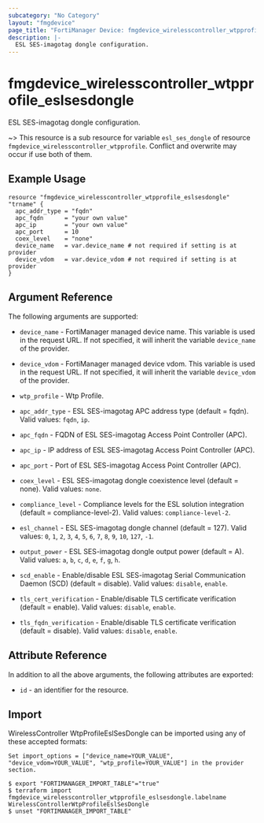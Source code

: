 ```yaml
---
subcategory: "No Category"
layout: "fmgdevice"
page_title: "FortiManager Device: fmgdevice_wirelesscontroller_wtpprofile_eslsesdongle"
description: |-
  ESL SES-imagotag dongle configuration.
---
```


# fmgdevice_wirelesscontroller_wtpprofile_eslsesdongle
ESL SES-imagotag dongle configuration.

~> This resource is a sub resource for variable `esl_ses_dongle` of resource `fmgdevice_wirelesscontroller_wtpprofile`. Conflict and overwrite may occur if use both of them.



## Example Usage

```hcl
resource "fmgdevice_wirelesscontroller_wtpprofile_eslsesdongle" "trname" {
  apc_addr_type = "fqdn"
  apc_fqdn      = "your own value"
  apc_ip        = "your own value"
  apc_port      = 10
  coex_level    = "none"
  device_name   = var.device_name # not required if setting is at provider
  device_vdom   = var.device_vdom # not required if setting is at provider
}
```

## Argument Reference


The following arguments are supported:

* `device_name` - FortiManager managed device name. This variable is used in the request URL. If not specified, it will inherit the variable `device_name` of the provider.
* `device_vdom` - FortiManager managed device vdom. This variable is used in the request URL. If not specified, it will inherit the variable `device_vdom` of the provider.
* `wtp_profile` - Wtp Profile.

* `apc_addr_type` - ESL SES-imagotag APC address type (default = fqdn). Valid values: `fqdn`, `ip`.

* `apc_fqdn` - FQDN of ESL SES-imagotag Access Point Controller (APC).
* `apc_ip` - IP address of ESL SES-imagotag Access Point Controller (APC).
* `apc_port` - Port of ESL SES-imagotag Access Point Controller (APC).
* `coex_level` - ESL SES-imagotag dongle coexistence level (default = none). Valid values: `none`.

* `compliance_level` - Compliance levels for the ESL solution integration (default = compliance-level-2). Valid values: `compliance-level-2`.

* `esl_channel` - ESL SES-imagotag dongle channel (default = 127). Valid values: `0`, `1`, `2`, `3`, `4`, `5`, `6`, `7`, `8`, `9`, `10`, `127`, `-1`.

* `output_power` - ESL SES-imagotag dongle output power (default = A). Valid values: `a`, `b`, `c`, `d`, `e`, `f`, `g`, `h`.

* `scd_enable` - Enable/disable ESL SES-imagotag Serial Communication Daemon (SCD) (default = disable). Valid values: `disable`, `enable`.

* `tls_cert_verification` - Enable/disable TLS certificate verification (default = enable). Valid values: `disable`, `enable`.

* `tls_fqdn_verification` - Enable/disable TLS certificate verification (default = disable). Valid values: `disable`, `enable`.



## Attribute Reference

In addition to all the above arguments, the following attributes are exported:
* `id` - an identifier for the resource.

## Import

WirelessController WtpProfileEslSesDongle can be imported using any of these accepted formats:
```
Set import_options = ["device_name=YOUR_VALUE", "device_vdom=YOUR_VALUE", "wtp_profile=YOUR_VALUE"] in the provider section.

$ export "FORTIMANAGER_IMPORT_TABLE"="true"
$ terraform import fmgdevice_wirelesscontroller_wtpprofile_eslsesdongle.labelname WirelessControllerWtpProfileEslSesDongle
$ unset "FORTIMANAGER_IMPORT_TABLE"
```

